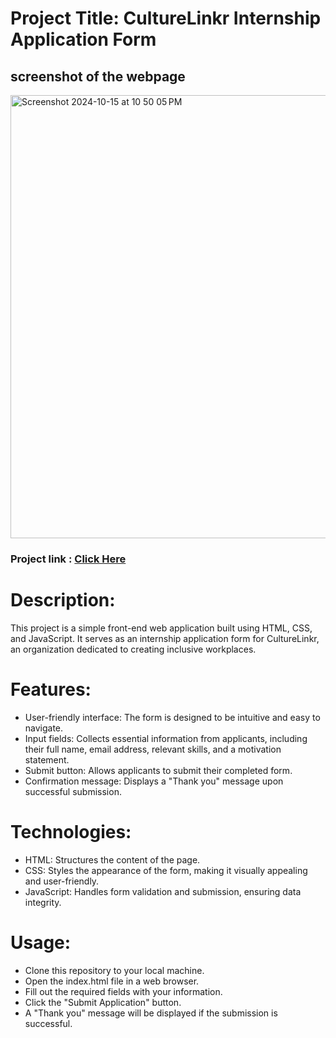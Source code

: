 # Project Title: CultureLinkr Internship Application Form  

## screenshot of the webpage  
<img width="709" alt="Screenshot 2024-10-15 at 10 50 05 PM" src="https://github.com/user-attachments/assets/4c6a48b5-3493-41ce-a02b-a524f5a7fd92">


### Project link : [Click Here](https://culturelinkrwebpage.netlify.app/)  

# Description:
This project is a simple front-end web application built using HTML, CSS, and JavaScript. It serves as an internship application form for CultureLinkr, an organization dedicated to creating inclusive workplaces.  

# Features:  
- User-friendly interface: The form is designed to be intuitive and easy to navigate.  
- Input fields: Collects essential information from applicants, including their full name, email address, relevant skills, and a motivation statement.  
- Submit button: Allows applicants to submit their completed form.  
- Confirmation message: Displays a "Thank you" message upon successful submission.

# Technologies:  

- HTML: Structures the content of the page.  
- CSS: Styles the appearance of the form, making it visually appealing and user-friendly.  
- JavaScript: Handles form validation and submission, ensuring data integrity.

# Usage:  

- Clone this repository to your local machine.
- Open the index.html file in a web browser.
- Fill out the required fields with your information.
- Click the "Submit Application" button.
- A "Thank you" message will be displayed if the submission is successful.


